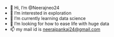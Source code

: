 - 👋 Hi, I’m @Neerajneo24
- 👀 I’m interested in exploration
- 🌱 I’m currently learning data science 
- 💞️ I’m looking for how to ease life  with huge data
- 📫 my mail id is neerajpankaj24@gmail.com

<!---
Neerajneo24/Neerajneo24 is a ✨ special ✨ repository because its `README.md` (this file) appears on your GitHub profile.
You can click the Preview link to take a look at your changes.
--->

